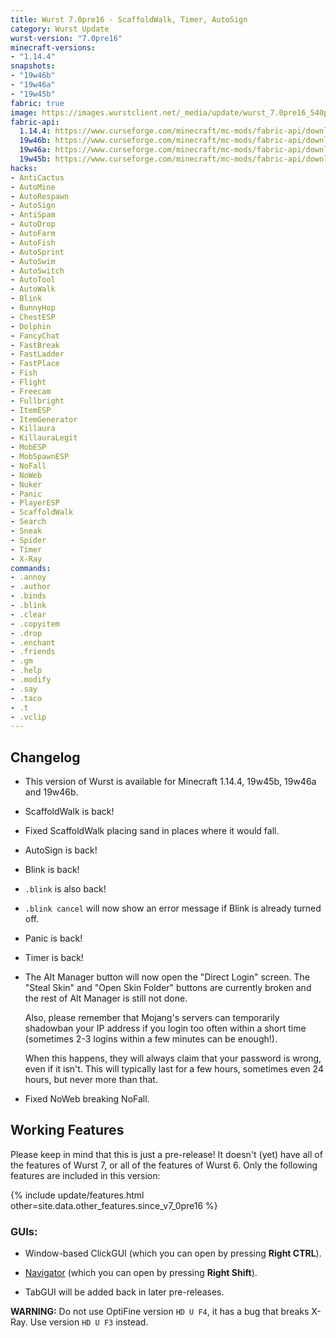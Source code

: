 ```yaml
---
title: Wurst 7.0pre16 - ScaffoldWalk, Timer, AutoSign
category: Wurst Update
wurst-version: "7.0pre16"
minecraft-versions:
- "1.14.4"
snapshots:
- "19w46b"
- "19w46a"
- "19w45b"
fabric: true
image: https://images.wurstclient.net/_media/update/wurst_7.0pre16_540p.webp
fabric-api:
  1.14.4: https://www.curseforge.com/minecraft/mc-mods/fabric-api/download/2810785
  19w46b: https://www.curseforge.com/minecraft/mc-mods/fabric-api/download/2826852
  19w46a: https://www.curseforge.com/minecraft/mc-mods/fabric-api/download/2826852
  19w45b: https://www.curseforge.com/minecraft/mc-mods/fabric-api/download/2823965
hacks:
- AntiCactus
- AutoMine
- AutoRespawn
- AutoSign
- AntiSpam
- AutoDrop
- AutoFarm
- AutoFish
- AutoSprint
- AutoSwim
- AutoSwitch
- AutoTool
- AutoWalk
- Blink
- BunnyHop
- ChestESP
- Dolphin
- FancyChat
- FastBreak
- FastLadder
- FastPlace
- Fish
- Flight
- Freecam
- Fullbright
- ItemESP
- ItemGenerator
- Killaura
- KillauraLegit
- MobESP
- MobSpawnESP
- NoFall
- NoWeb
- Nuker
- Panic
- PlayerESP
- ScaffoldWalk
- Search
- Sneak
- Spider
- Timer
- X-Ray
commands:
- .annoy
- .author
- .binds
- .blink
- .clear
- .copyitem
- .drop
- .enchant
- .friends
- .gm
- .help
- .modify
- .say
- .taco
- .t
- .vclip
---
```

## Changelog

- This version of Wurst is available for Minecraft 1.14.4, 19w45b, 19w46a and 19w46b.

- ScaffoldWalk is back!

- Fixed ScaffoldWalk placing sand in places where it would fall.

- AutoSign is back!

- Blink is back!

- `.blink` is also back!

- `.blink cancel` will now show an error message if Blink is already turned off.

- Panic is back!

- Timer is back!

- The Alt Manager button will now open the "Direct Login" screen. The "Steal Skin" and "Open Skin Folder" buttons are currently broken and the rest of Alt Manager is still not done.

  Also, please remember that Mojang's servers can temporarily shadowban your IP address if you login too often within a short time (sometimes 2-3 logins within a few minutes can be enough!).

  When this happens, they will always claim that your password is wrong, even if it isn't. This will typically last for a few hours, sometimes even 24 hours, but never more than that.

- Fixed NoWeb breaking NoFall.

## Working Features

Please keep in mind that this is just a pre-release! It doesn't (yet) have all of the features of Wurst 7, or all of the features of Wurst 6. Only the following features are included in this version:

{% include update/features.html other=site.data.other_features.since_v7_0pre16 %}

### GUIs:

- Window-based ClickGUI (which you can open by pressing **Right CTRL**).

- [Navigator](https://wurst.wiki/navigator) (which you can open by pressing **Right Shift**).

- TabGUI will be added back in later pre-releases.

**WARNING:** Do not use OptiFine version `HD U F4`, it has a bug that breaks X-Ray. Use version `HD U F3` instead.
